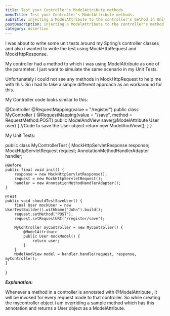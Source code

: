```yaml
---
title: Test your Controller's ModelAttribute methods.
menuTitle: Test your Controller's ModelAttribute methods.
subTitle: Injecting a ModelAttribute to the controller's method in Unit tests using Spring and jUnit.
postDescription: Injecting a ModelAttribute to the controller's method in Unit tests using Spring and jUnit.
category: Assertion
---
```

I was about to write some unit tests around my Spring’s controller classes and also i wanted to write the test using MockHttpRequest and MockHttpResponse.

My controller had a method to which i was using ModelAttribute as one of the parameter. I just want to simulate the same scenario in my Unit Tests.

Unfortunately i could not see any methods in MockHttpRequest to help me with this. So i had to take a simple different approach as an workaround for this.

My Controller code looks similar to this:

@Controller
@RequestMapping(value = "/register")
public class MyController {
    @RequestMapping(value = "/save", method = RequestMethod.POST)
    public ModelAndView save(@ModelAttribute User user) {
        //Code to save the User object
        return new ModelAndView();
    }
}

My Unit Tests:

public class MyControllerTest {
    MockHttpServletResponse response;
    MockHttpServletRequest request;
    AnnotationMethodHandlerAdapter handler;

    @Before
    public final void init() {
        response = new MockHttpServletResponse();
        request = new MockHttpServletRequest();
        handler = new AnnotationMethodHandlerAdapter();
    }

    @Test
    public void shouldTestSaveUser() {
        final User mockUser = new UserTestBuilder().withName("John").build();
        request.setMethod("POST");
        request.setRequestURI("/register/save");

        MyController myController = new MyController() {
            @ModelAttribute
            public User mockModel() {
                return user;
            }
        }
        ModelAndView model = handler.handle(request, response, myController);
    }
}

_**Explanation:**_

Whenever a method in a controller is annotated with @ModelAttribute , it will be invoked for every request made to that controller. So while creating the mycontroller object i am overriding a sample method which has this annotation and returns a User object as a ModelAttribute.